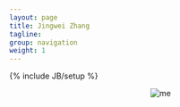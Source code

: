 ```yaml
---
layout: page
title: Jingwei Zhang
tagline: 
group: navigation
weight: 1
---
```

{% include JB/setup %}
<style>
.about {
   height:100%;   
}
.me {

   width: 50%;
   aligh:right;
   margin:0 0 0 auto;
   float:right;
   height:100%;
}
.abouttext {
   float:left;
   width: 50%;
}

  </style>
<div class="about">
<div class="abouttext">
</div>
<div class="me">
<img src="{{_BASE_PATH_}}/images/me.jpg" alt="me">
</div>
</div>
## About Me
I am a senior undergraduate at Department of Electronic Engineering, <a href="http://www.tsinghua.edu.cn">Tsinghua University</a>. I am working with Prof. <a href="http://keg.cs.tsinghua.edu.cn/jietang/">Jie Tang</a> at Knowledge Engineering Lab. Discovering patterns of the world with machine, dealing with complexity, are the goals of my research.
##Research Interests
* Data Mining
* Social Network
* Machine Learning
##Wordle of Titles and Abstracts from Recently Read Papers 
<style>.wordle {

                background: #EEE url(/images/content.png) repeat center top !important;
		width: 100%;
                max-width: 780px !important;
                        box-shadow: none!important;

        }
        .wordle img {
		overflow: hidden;
                        width: 100% !important;
                        margin:-50px 0px -10px 0px !important;

			border-left-width:20px;
			border-right-width:20px;
                        max-width: 780px !important;

                        -moz-box-shadow: none!important;
                        -webkit-box-shadow:none!important;

        }
   </style>
<div class="wordle">
<img src="{{_BASE_PATH_}}/images/wordle.png" alt="wordle">
</div>
## Publications
* Daifeng Li, **Jingwei Zhang**, Golden Guo-zheng Sun, Jie Tang, Ying Ding, Zhipeng Luo. [What is the Nature of Tencent Weibo: Detect the Unique Features of Tencent Users.](http://arxiv.org/abs/1211.2197) To be submitted in WWW2013.
* Daifeng Li, Zhipeng Luo, Golden Guo-zheng Sun, Jie Tang, **Jingwei Zhang**. [User-level Weibo Recommendation incorporating Social Influence based on Semi-Supervised Algorithm.](http://arxiv.org/abs/1210.7047) To be sumitted in JASIST.
* Daifeng Li, Ying Ding, Xin Shuai, Golden Guo-zheng Sun, Jie Tang, Zhipeng Luo, **Jingwei Zhang**, Guo Zhang. [Topic-Level Opinion Influence Model(TOIM): An Investigation Using Tencent Micro-Blogging.](http://arxiv.org/abs/1210.6497) PLOS ONE Manuscript Draft.
<br>


